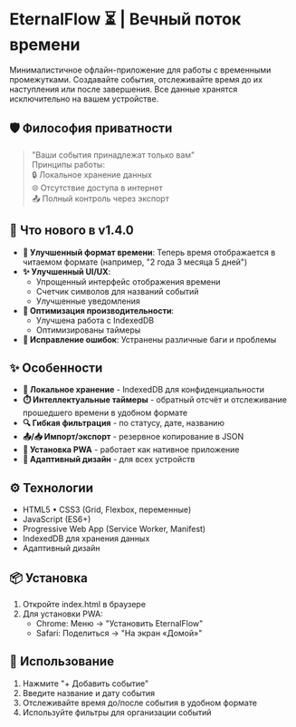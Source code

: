 # EternalFlow ⏳ | Вечный поток времени

Минималистичное офлайн-приложение для работы с временными промежутками. Создавайте события, отслеживайте время до их наступления или после завершения. Все данные хранятся исключительно на вашем устройстве.

## 🛡️ Философия приватности

> "Ваши события принадлежат только вам"  
> Принципы работы:  
> 🔒 Локальное хранение данных  
> 🌐 Отсутствие доступа в интернет  
> 📤 Полный контроль через экспорт

## 🚀 Что нового в v1.4.0

- **🎉 Улучшенный формат времени**: Теперь время отображается в читаемом формате (например, "2 года 3 месяца 5 дней")
- **✨ Улучшенный UI/UX**: 
  - Упрощенный интерфейс отображения времени
  - Счетчик символов для названий событий
  - Улучшенные уведомления
- **📱 Оптимизация производительности**: 
  - Улучшена работа с IndexedDB
  - Оптимизированы таймеры
- **🐛 Исправление ошибок**: Устранены различные баги и проблемы

## ✨ Особенности

- **📂 Локальное хранение** - IndexedDB для конфиденциальности
- **⏱️ Интеллектуальные таймеры** - обратный отсчёт и отслеживание прошедшего времени в удобном формате
- **🔍 Гибкая фильтрация** - по статусу, дате, названию
- **📤/📥 Импорт/экспорт** - резервное копирование в JSON
- **📲 Установка PWA** - работает как нативное приложение
- **📱 Адаптивный дизайн** - для всех устройств

## ⚙️ Технологии

- HTML5 • CSS3 (Grid, Flexbox, переменные)
- JavaScript (ES6+)
- Progressive Web App (Service Worker, Manifest)
- IndexedDB для хранения данных
- Адаптивный дизайн

## 📦 Установка

1. Откройте index.html в браузере
2. Для установки PWA:
   - Chrome: Меню → "Установить EternalFlow"
   - Safari: Поделиться → "На экран «Домой»"

## 🚀 Использование

1. Нажмите "+ Добавить событие"
2. Введите название и дату события
3. Отслеживайте время до/после события в удобном формате
4. Используйте фильтры для организации событий